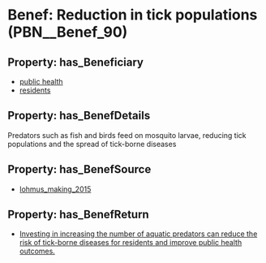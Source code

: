 # Benef: __Reduction in tick populations__ (PBN__Benef_90)

## Property: has_Beneficiary

* [public health](../Stakeholder/PBN__Stakeholder_58)
* [residents](../Stakeholder/PBN__Stakeholder_59)

## Property: has_BenefDetails

Predators such as fish and birds feed on mosquito larvae, reducing tick populations and the spread of tick-borne diseases

## Property: has_BenefSource

* [lohmus_making_2015](../Article/PBN__Article_20)

## Property: has_BenefReturn

* [Investing in increasing the number of aquatic predators can reduce the risk of tick-borne diseases for residents and improve public health outcomes.](../BenefReturn/PBN__BenefReturn_87)

